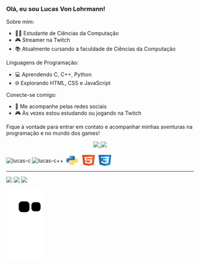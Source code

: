 ### Olá, eu sou Lucas Von Lohrmann!

Sobre mim:
- 👨‍🎓 Estudante de Ciências da Computação
- 🎮 Streamer na Twitch
- 📚 Atualmente cursando a faculdade de Ciências da Computação

Linguagens de Programação:
- 💻 Aprendendo C, C++, Python
- 🌐 Explorando HTML, CSS e JavaScript

Conecte-se comigo:
- 📱 Me acompanhe pelas redes sociais
- 🎮 Às vezes estou estudando ou jogando na Twitch

Fique à vontade para entrar em contato e acompanhar minhas aventuras na programação e no mundo dos games!

<div align="center">
  <a href="https://github.com/TheVonLohrmann">
    <img height="180em" src="https://github-readme-stats.vercel.app/api?username=TheVonLohrmann&show_icons=true&theme=dark&include_all_commits=true&count_private=true"/>
    <img height="180em" src="https://github-readme-stats.vercel.app/api/top-langs/?username=TheVonLohrmann&layout=compact&langs_count=7&theme=dark"/>
  </a>
</div>

<div style="display: inline_block"><br>
  <img align="center" alt="lucas-c" height="30" width="40" src="https://cdn.jsdelivr.net/gh/devicons/devicon/icons/c/c-original.svg">
  <img align="center" alt="lucas-c++" height="30" width="40" src="https://cdn.jsdelivr.net/gh/devicons/devicon/icons/cplusplus/cplusplus-original.svg">
  <img align="center" alt="lucas-Python" height="30" width="40" src="https://raw.githubusercontent.com/devicons/devicon/master/icons/python/python-original.svg">
  <img align="center" alt="Rafa-HTML" height="30" width="40" src="https://raw.githubusercontent.com/devicons/devicon/master/icons/html5/html5-original.svg">
  <img align="center" alt="Rafa-CSS" height="30" width="40" src="https://raw.githubusercontent.com/devicons/devicon/master/icons/css3/css3-original.svg">
</div>

---

<div>
  <a href="https://instagram.com/zerothepumpking" target="_blank"><img src="https://img.shields.io/badge/-Instagram-%23E4405F?style=for-the-badge&logo=instagram&logoColor=white" target="_blank"></a>
 	<a href="https://www.twitch.tv/zerothepumpking" target="_blank"><img src="https://img.shields.io/badge/Twitch-9146FF?style=for-the-badge&logo=twitch&logoColor=white" target="_blank"></a>
  <a href="mailto:lucasvon120500@gmail.com"><img src="https://img.shields.io/badge/-Gmail-%23333?style=for-the-badge&logo=gmail&logoColor=white" target="_blank"></a>
</div>

![Snake animation](https://github.com/TheVonLohrmann/TheVonLohrmann/blob/output/github-contribution-grid-snake.svg)
